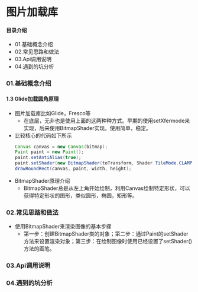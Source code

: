 # 图片加载库
#### 目录介绍
- 01.基础概念介绍
- 02.常见思路和做法
- 03.Api调用说明
- 04.遇到的坑分析



### 01.基础概念介绍


#### 1.3 Glide加载圆角原理
- 图片加载库比如Glide，Fresco等
    - 在底层，无非也是使用上面的这两种种方式。早期的使用setXfermode来实现，后来使用BitmapShader实现。使用简单，稳定。
- 比较核心的代码如下所示
    ``` java
    Canvas canvas = new Canvas(bitmap);
    Paint paint = new Paint();
    paint.setAntiAlias(true);
    paint.setShader(new BitmapShader(toTransform, Shader.TileMode.CLAMP, Shader.TileMode.CLAMP));
    drawRoundRect(canvas, paint, width, height);
    ```
- BitmapShader原理介绍
    - BitmapShader总是从左上角开始绘制，利用Canvas绘制特定形状，可以获得特定形状的图形，类似圆形，椭圆，矩形等。



### 02.常见思路和做法
- 使用BitmapShader来渲染图像的基本步骤
    - 第一步：创建BitmapShader类的对象；第二步：通过Paint的setShader方法来设置渲染对象；第三步：在绘制图像时使用已经设置了setShader()方法的画笔。



### 03.Api调用说明




### 04.遇到的坑分析














